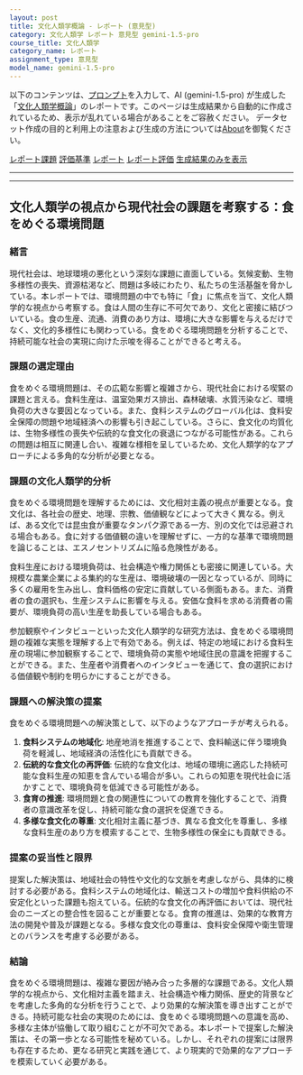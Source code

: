 ```yaml
---
layout: post
title: 文化人類学概論 - レポート (意見型)
category: 文化人類学 レポート 意見型 gemini-1.5-pro
course_title: 文化人類学
category_name: レポート
assignment_type: 意見型
model_name: gemini-1.5-pro
---
```


以下のコンテンツは、[プロンプト](https://github.com/takedatoshiyuki/synthetic_assignments/tree/main/generated/文化人類学/gemini-1.5-pro/prompt_レポート-意見型.md)を入力して、AI (gemini-1.5-pro) が生成した「[文化人類学概論](/contents/文化人類学/)」のレポートです。このページは生成結果から自動的に作成されているため、表示が乱れている場合があることをご容赦ください。
データセット作成の目的と利用上の注意および生成の方法については[About](/About)を御覧ください。

[レポート課題](../レポート課題-意見型)
[評価基準](../評価基準-意見型)
[レポート](../レポート-意見型)
[レポート評価](../レポート評価-意見型)
[生成結果のみを表示](https://github.com/takedatoshiyuki/synthetic_assignments/tree/main/generated/文化人類学/gemini-1.5-pro/レポート-意見型.md)
  

***
***
  
## 文化人類学の視点から現代社会の課題を考察する：食をめぐる環境問題

### 緒言

現代社会は、地球環境の悪化という深刻な課題に直面している。気候変動、生物多様性の喪失、資源枯渇など、問題は多岐にわたり、私たちの生活基盤を脅かしている。本レポートでは、環境問題の中でも特に「食」に焦点を当て、文化人類学的な視点から考察する。食は人間の生存に不可欠であり、文化と密接に結びついている。食の生産、流通、消費のあり方は、環境に大きな影響を与えるだけでなく、文化的多様性にも関わっている。食をめぐる環境問題を分析することで、持続可能な社会の実現に向けた示唆を得ることができると考える。

### 課題の選定理由

食をめぐる環境問題は、その広範な影響と複雑さから、現代社会における喫緊の課題と言える。食料生産は、温室効果ガス排出、森林破壊、水質汚染など、環境負荷の大きな要因となっている。また、食料システムのグローバル化は、食料安全保障の問題や地域経済への影響も引き起こしている。さらに、食文化の均質化は、生物多様性の喪失や伝統的な食文化の衰退につながる可能性がある。これらの問題は相互に関連し合い、複雑な様相を呈しているため、文化人類学的なアプローチによる多角的な分析が必要となる。

### 課題の文化人類学的分析

食をめぐる環境問題を理解するためには、文化相対主義の視点が重要となる。食文化は、各社会の歴史、地理、宗教、価値観などによって大きく異なる。例えば、ある文化では昆虫食が重要なタンパク源である一方、別の文化では忌避される場合もある。食に対する価値観の違いを理解せずに、一方的な基準で環境問題を論じることは、エスノセントリズムに陥る危険性がある。

食料生産における環境負荷は、社会構造や権力関係とも密接に関連している。大規模な農業企業による集約的な生産は、環境破壊の一因となっているが、同時に多くの雇用を生み出し、食料価格の安定に貢献している側面もある。また、消費者の食の選択も、生産システムに影響を与える。安価な食料を求める消費者の需要が、環境負荷の高い生産を助長している場合もある。

参加観察やインタビューといった文化人類学的な研究方法は、食をめぐる環境問題の複雑な実態を理解する上で有効である。例えば、特定の地域における食料生産の現場に参加観察することで、環境負荷の実態や地域住民の意識を把握することができる。また、生産者や消費者へのインタビューを通じて、食の選択における価値観や制約を明らかにすることができる。

### 課題への解決策の提案

食をめぐる環境問題への解決策として、以下のようなアプローチが考えられる。

1. **食料システムの地域化**: 地産地消を推進することで、食料輸送に伴う環境負荷を軽減し、地域経済の活性化にも貢献できる。
2. **伝統的な食文化の再評価**: 伝統的な食文化は、地域の環境に適応した持続可能な食料生産の知恵を含んでいる場合が多い。これらの知恵を現代社会に活かすことで、環境負荷を低減できる可能性がある。
3. **食育の推進**: 環境問題と食の関連性についての教育を強化することで、消費者の意識改革を促し、持続可能な食の選択を促進できる。
4. **多様な食文化の尊重**: 文化相対主義に基づき、異なる食文化を尊重し、多様な食料生産のあり方を模索することで、生物多様性の保全にも貢献できる。

### 提案の妥当性と限界

提案した解決策は、地域社会の特性や文化的な文脈を考慮しながら、具体的に検討する必要がある。食料システムの地域化は、輸送コストの増加や食料供給の不安定化といった課題も抱えている。伝統的な食文化の再評価においては、現代社会のニーズとの整合性を図ることが重要となる。食育の推進は、効果的な教育方法の開発や普及が課題となる。多様な食文化の尊重は、食料安全保障や衛生管理とのバランスを考慮する必要がある。

### 結論

食をめぐる環境問題は、複雑な要因が絡み合った多層的な課題である。文化人類学的な視点から、文化相対主義を踏まえ、社会構造や権力関係、歴史的背景などを考慮した多角的な分析を行うことで、より効果的な解決策を導き出すことができる。持続可能な社会の実現のためには、食をめぐる環境問題への意識を高め、多様な主体が協働して取り組むことが不可欠である。本レポートで提案した解決策は、その第一歩となる可能性を秘めている。しかし、それぞれの提案には限界も存在するため、更なる研究と実践を通じて、より現実的で効果的なアプローチを模索していく必要がある。

